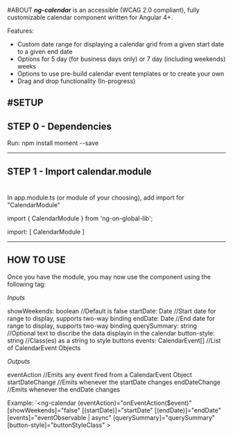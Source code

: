 #ABOUT
***ng-calendar*** is an accessible (WCAG 2.0 compliant), fully customizable calendar component written for Angular 4+. 

Features: 

- Custom date range for displaying a calendar grid from a given start date to a given end date
- Options for 5 day (for business days only) or 7 day (including weekends) weeks
- Options to use pre-build calendar event templates or to create your own 
- Drag and drop functionality (In-progress)


#SETUP
-------------------------
**STEP 0 - Dependencies**
-------------------------

Run: npm install moment --save

 
-------------------------
**STEP 1 - Import calendar.module**
-------------------------
#
In app.module.ts (or module of your choosing), add import for "CalendarModule" 

import { CalendarModule } from 'ng-on-global-lib';

import: [
    CalendarModule
]


-------------------------
**HOW TO USE**
-------------------------

Once you have the module, you may now use the component using the following tag: 
<ng-calendar></ng-calendar>

*Inputs*

showWeekends: boolean       //Default is false
startDate: Date             //Start date for range to display, supports two-way binding
endDate: Date               //End date for range to display, supports two-way binding
querySummary: string        //Optional text to discribe the data displayin in the calendar
button-style: string        //Class(es) as a string to style buttons
events: CalendarEvent[]     //List of CalendarEvent Objects


*Outputs*

eventAction                 //Emits any event fired from a CalendarEvent Object
startDateChange             //Emits whenever the startDate changes
endDateChange               //Emits whenever the endDate changes



Example:
 `<ng-calendar 
    (eventAction)="onEventAction($event)" 
    [showWeekends]="false" 
    [(startDate)]="startDate"
    [(endDate)]="endDate" 
    [events]="eventObservable | async" 
    [querySummary]="querySummary" 
    [button-style]="buttonStyleClass"
    ></ng-calendar>
